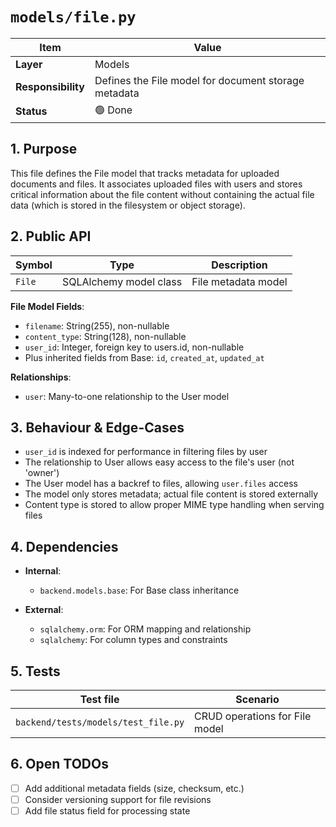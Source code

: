 # `models/file.py`

| Item | Value |
|------|-------|
| **Layer** | Models |
| **Responsibility** | Defines the File model for document storage metadata |
| **Status** | 🟢 Done |

## 1. Purpose  
This file defines the File model that tracks metadata for uploaded documents and files. It associates uploaded files with users and stores critical information about the file content without containing the actual file data (which is stored in the filesystem or object storage).

## 2. Public API  

| Symbol | Type | Description |
|--------|------|-------------|
| `File` | SQLAlchemy model class | File metadata model |

**File Model Fields**:
- `filename`: String(255), non-nullable
- `content_type`: String(128), non-nullable
- `user_id`: Integer, foreign key to users.id, non-nullable
- Plus inherited fields from Base: `id`, `created_at`, `updated_at`

**Relationships**:
- `user`: Many-to-one relationship to the User model

## 3. Behaviour & Edge-Cases  

- `user_id` is indexed for performance in filtering files by user
- The relationship to User allows easy access to the file's user (not 'owner')
- The User model has a backref to files, allowing `user.files` access
- The model only stores metadata; actual file content is stored externally
- Content type is stored to allow proper MIME type handling when serving files

## 4. Dependencies  

- **Internal**:
  - `backend.models.base`: For Base class inheritance
  
- **External**:
  - `sqlalchemy.orm`: For ORM mapping and relationship
  - `sqlalchemy`: For column types and constraints

## 5. Tests  

| Test file | Scenario |
|-----------|----------|
| `backend/tests/models/test_file.py` | CRUD operations for File model |

## 6. Open TODOs  
- [ ] Add additional metadata fields (size, checksum, etc.)
- [ ] Consider versioning support for file revisions
- [ ] Add file status field for processing state
